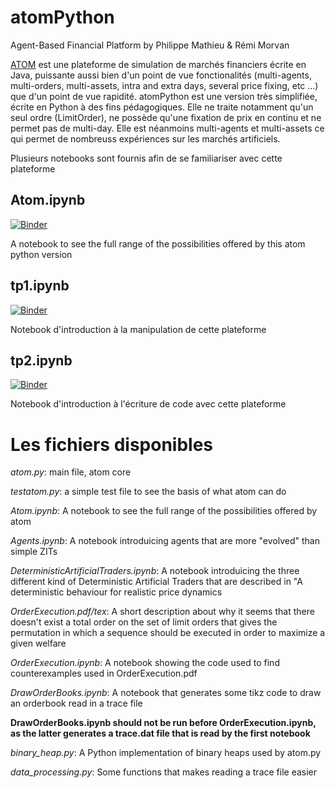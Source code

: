 # atomPython
Agent-Based Financial Platform
by Philippe Mathieu & Rémi Morvan

[ATOM](https://github.com/cristal-smac/atom) est une plateforme de simulation de marchés financiers écrite en Java, puissante aussi bien d'un point de vue fonctionalités (multi-agents, multi-orders, multi-assets, intra and extra days, several price fixing, etc ...) que d'un point de vue rapidité.
atomPython est une version très simplifiée, écrite en Python à des fins pédagogiques. Elle ne traite notamment qu'un seul ordre (LimitOrder), ne possède qu'une fixation de prix en continu et ne permet pas de multi-day. Elle est néanmoins multi-agents et multi-assets ce qui permet de nombreuss expériences sur les marchés artificiels.

Plusieurs notebooks sont fournis afin de se familiariser avec cette plateforme

## Atom.ipynb
[![Binder](https://mybinder.org/badge_logo.svg)](https://mybinder.org/v2/gh/cristal-smac/atomPython/master?filepath=Agents.ipynb)

A notebook to see the full range of the possibilities offered by this atom python version

## tp1.ipynb
[![Binder](https://mybinder.org/badge_logo.svg)](https://mybinder.org/v2/gh/cristal-smac/atomPython/master?filepath=tp1.ipynb)

Notebook d'introduction à la manipulation de cette plateforme

## tp2.ipynb
[![Binder](https://mybinder.org/badge_logo.svg)](https://mybinder.org/v2/gh/cristal-smac/atomPython/master?filepath=tp2.ipynb)

Notebook d'introduction à l'écriture de code avec cette plateforme


# Les fichiers disponibles

*atom.py*: main file, atom core

*testatom.py*: a simple test file to see the basis of what atom can do

*Atom.ipynb*: A notebook to see the full range of the possibilities offered by atom

*Agents.ipynb*: A notebook introduicing agents that are more "evolved" than simple ZITs

*DeterministicArtificialTraders.ipynb*: A notebook introduicing the three different kind of
Deterministic Artificial Traders that are described in "A deterministic behaviour for realistic price dynamics
  
*OrderExecution.pdf/tex*: A short description about why it seems that there doesn't exist a total order on the set of limit orders
  that gives the permutation in which a sequence should be executed in order to maximize a given welfare
  
*OrderExecution.ipynb*: A notebook showing the code used to find counterexamples used in OrderExecution.pdf

*DrawOrderBooks.ipynb*: A notebook that generates some tikz code to draw an orderbook read in a trace file

**DrawOrderBooks.ipynb should not be run before OrderExecution.ipynb, as the latter generates a trace.dat file that is 
read by the first notebook**


*binary_heap.py*: A Python implementation of binary heaps used by atom.py

*data_processing.py*: Some functions that makes reading a trace file easier
